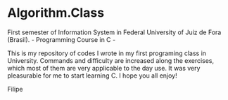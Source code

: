 # Algorithm.Class
First semester of Information System in Federal University of Juiz de Fora (Brasil). - Programming Course in C -

This is my repository of codes I wrote in my first programing class in University. 
Commands and difficulty are increased along the exercises, which most of them are very applicable to the day use. 
It was very pleasurable for me to start learning C. I hope you all enjoy! 

Filipe
